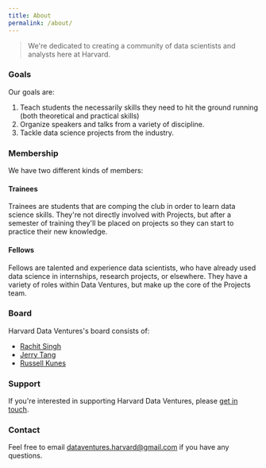 ```yaml
---
title: About
permalink: /about/
---
```


> We're dedicated to creating a community of data scientists and analysts here at Harvard. 


### Goals

Our goals are:

1. Teach students the necessarily skills they need to hit the ground running (both theoretical and practical skills)
2. Organize speakers and talks from a variety of discipline.
3. Tackle data science projects from the industry.

###  Membership

We have two different kinds of members:

#### Trainees

Trainees are students that are comping the club in order to learn data science skills. They're not directly involved with Projects, but after a semester of training they'll be placed on projects so they can start to practice their new knowledge.

#### Fellows

Fellows are talented and experience data scientists, who have already used data science in internships, research projects, or elsewhere. They have a variety of roles within Data Ventures, but make up the core of the Projects team.

### Board

Harvard Data Ventures's board consists of:

+ [Rachit Singh](mailto:rachitsingh@college.harvard.edu)
+ [Jerry Tang](mailto:jerrytang@college.harvard.edu)
+ [Russell Kunes](mailto:russellkunes@college.harvard.edu)

### Support

If you're interested in supporting Harvard Data Ventures, please [get in touch](mailto:dataventures.harvard@gmail.com).

### Contact

Feel free to email [dataventures.harvard@gmail.com](mailto:dataventures.harvard@gmail.com) if you have any questions.